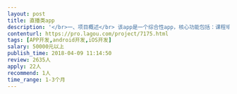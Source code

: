 ```yaml
---                
layout: post       
title: 直播类app           
description: '</br>一、项目概述</br> 该app是一个综合性app，核心功能包括：课程培训直播、电商、预约等业务。</br>  目前一期只需要做培训直播部分的功能。</br>二、核心功能</br>  1.拥有常规娱乐直播的功能（礼物、关注、聊天、房间……）</br>  2.需要能进行OBS的推流接入。课程直播，既需要进行课程的讲解，也需要同步摄像头。</br>三、要求</br>  1.要求项目承接主体拥有已上线的成熟直播应用开发经验</br>  2.后端以及开发语言需要使用java或C#（不要php）</br>  3.具备从产品、UI、到开发、测试的全流程人员</br>'     
contenturl: https://pro.lagou.com/project/7175.html      
tags: [APP开发,android开发,iOS开发]            
salary: 50000元以上          
publish_time: 2018-04-09 11:14:50         
review: 2635人                   
apply: 22人                   
recommend: 1人                   
time_range: 1-3个月              
---                 
```

